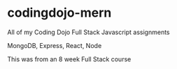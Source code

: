 # codingdojo-mern
All of my Coding Dojo Full Stack Javascript assignments

MongoDB, Express, React, Node

This was from an 8 week Full Stack course
